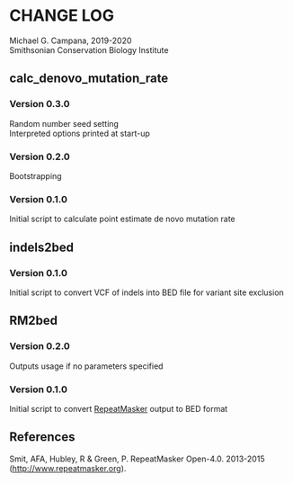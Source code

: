 # CHANGE LOG  
Michael G. Campana, 2019-2020  
Smithsonian Conservation Biology Institute  

## calc_denovo_mutation_rate  
### Version 0.3.0  
Random number seed setting  
Interpreted options printed at start-up  

### Version 0.2.0  
Bootstrapping  

### Version 0.1.0  
Initial script to calculate point estimate de novo mutation rate  

## indels2bed  
### Version 0.1.0  
Initial script to convert VCF of indels into BED file for variant site exclusion  

## RM2bed  
### Version 0.2.0  
Outputs usage if no parameters specified  

### Version 0.1.0  
Initial script to convert [RepeatMasker](http://www.repeatmasker.org/) output to BED format  

## References
Smit, AFA, Hubley, R & Green, P. RepeatMasker Open-4.0. 2013-2015 (http://www.repeatmasker.org).  
